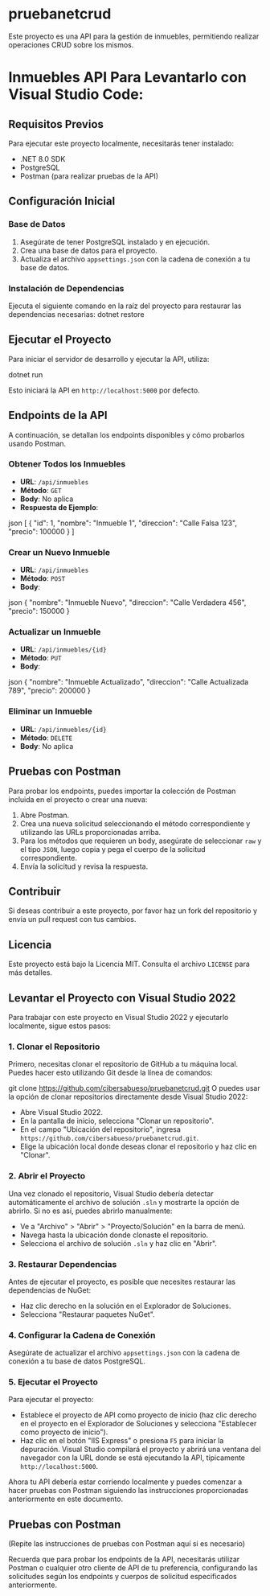 # pruebanetcrud

Este proyecto es una API para la gestión de inmuebles, permitiendo realizar operaciones CRUD sobre los mismos.

# Inmuebles API Para Levantarlo con Visual Studio Code:
## Requisitos Previos

Para ejecutar este proyecto localmente, necesitarás tener instalado:

- .NET 8.0 SDK
- PostgreSQL
- Postman (para realizar pruebas de la API)

## Configuración Inicial

### Base de Datos

1. Asegúrate de tener PostgreSQL instalado y en ejecución.
2. Crea una base de datos para el proyecto.
3. Actualiza el archivo `appsettings.json` con la cadena de conexión a tu base de datos.

### Instalación de Dependencias

Ejecuta el siguiente comando en la raíz del proyecto para restaurar las dependencias necesarias:
dotnet restore
## Ejecutar el Proyecto

Para iniciar el servidor de desarrollo y ejecutar la API, utiliza:

dotnet run


Esto iniciará la API en `http://localhost:5000` por defecto.

## Endpoints de la API

A continuación, se detallan los endpoints disponibles y cómo probarlos usando Postman.

### Obtener Todos los Inmuebles

- **URL**: `/api/inmuebles`
- **Método**: `GET`
- **Body**: No aplica
- **Respuesta de Ejemplo**:

json
[
{
"id": 1,
"nombre": "Inmueble 1",
"direccion": "Calle Falsa 123",
"precio": 100000
}
]


### Crear un Nuevo Inmueble

- **URL**: `/api/inmuebles`
- **Método**: `POST`
- **Body**:

json
{
"nombre": "Inmueble Nuevo",
"direccion": "Calle Verdadera 456",
"precio": 150000
}


### Actualizar un Inmueble

- **URL**: `/api/inmuebles/{id}`
- **Método**: `PUT`
- **Body**:

json
{
"nombre": "Inmueble Actualizado",
"direccion": "Calle Actualizada 789",
"precio": 200000
}


### Eliminar un Inmueble

- **URL**: `/api/inmuebles/{id}`
- **Método**: `DELETE`
- **Body**: No aplica

## Pruebas con Postman

Para probar los endpoints, puedes importar la colección de Postman incluida en el proyecto o crear una nueva:

1. Abre Postman.
2. Crea una nueva solicitud seleccionando el método correspondiente y utilizando las URLs proporcionadas arriba.
3. Para los métodos que requieren un body, asegúrate de seleccionar `raw` y el tipo `JSON`, luego copia y pega el cuerpo de la solicitud correspondiente.
4. Envía la solicitud y revisa la respuesta.

## Contribuir

Si deseas contribuir a este proyecto, por favor haz un fork del repositorio y envía un pull request con tus cambios.

## Licencia

Este proyecto está bajo la Licencia MIT. Consulta el archivo `LICENSE` para más detalles.


## Levantar el Proyecto con Visual Studio 2022

Para trabajar con este proyecto en Visual Studio 2022 y ejecutarlo localmente, sigue estos pasos:

### 1. Clonar el Repositorio

Primero, necesitas clonar el repositorio de GitHub a tu máquina local. Puedes hacer esto utilizando Git desde la línea de comandos:

git clone https://github.com/cibersabueso/pruebanetcrud.git
O puedes usar la opción de clonar repositorios directamente desde Visual Studio 2022:

- Abre Visual Studio 2022.
- En la pantalla de inicio, selecciona "Clonar un repositorio".
- En el campo "Ubicación del repositorio", ingresa `https://github.com/cibersabueso/pruebanetcrud.git`.
- Elige la ubicación local donde deseas clonar el repositorio y haz clic en "Clonar".

### 2. Abrir el Proyecto

Una vez clonado el repositorio, Visual Studio debería detectar automáticamente el archivo de solución `.sln` y mostrarte la opción de abrirlo. Si no es así, puedes abrirlo manualmente:

- Ve a "Archivo" > "Abrir" > "Proyecto/Solución" en la barra de menú.
- Navega hasta la ubicación donde clonaste el repositorio.
- Selecciona el archivo de solución `.sln` y haz clic en "Abrir".

### 3. Restaurar Dependencias

Antes de ejecutar el proyecto, es posible que necesites restaurar las dependencias de NuGet:

- Haz clic derecho en la solución en el Explorador de Soluciones.
- Selecciona "Restaurar paquetes NuGet".

### 4. Configurar la Cadena de Conexión

Asegúrate de actualizar el archivo `appsettings.json` con la cadena de conexión a tu base de datos PostgreSQL.

### 5. Ejecutar el Proyecto

Para ejecutar el proyecto:

- Establece el proyecto de API como proyecto de inicio (haz clic derecho en el proyecto en el Explorador de Soluciones y selecciona "Establecer como proyecto de inicio").
- Haz clic en el botón "IIS Express" o presiona `F5` para iniciar la depuración. Visual Studio compilará el proyecto y abrirá una ventana del navegador con la URL donde se está ejecutando la API, típicamente `http://localhost:5000`.

Ahora tu API debería estar corriendo localmente y puedes comenzar a hacer pruebas con Postman siguiendo las instrucciones proporcionadas anteriormente en este documento.

## Pruebas con Postman

(Repite las instrucciones de pruebas con Postman aquí si es necesario)

Recuerda que para probar los endpoints de la API, necesitarás utilizar Postman o cualquier otro cliente de API de tu preferencia, configurando las solicitudes según los endpoints y cuerpos de solicitud especificados anteriormente.